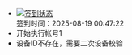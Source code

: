 - [![签到状态](https://github.com/womade/Cloud189-Actions/actions/workflows/main.yml/badge.svg?branch=main)](https://github.com/womade/Cloud189-Actions/actions/workflows/main.yml) <br> 签到时间：2025-08-19 00:47:22
- 开始执行帐号1
- 设备ID不存在，需要二次设备校验
